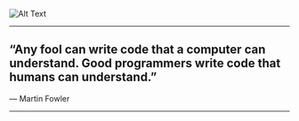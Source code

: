 ![Alt Text](https://build-it-yourself.com/s-programs/images/geek-gif.gif )

------------------------------
## “Any fool can write code that a computer can understand. Good programmers write code that humans can understand.”
― Martin Fowler

------------------------------



